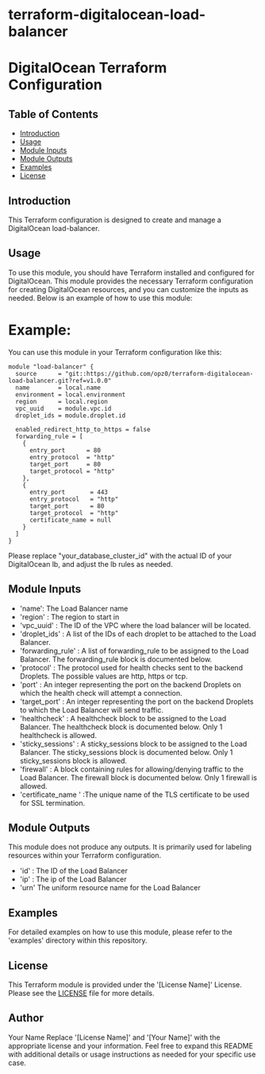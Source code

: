 # terraform-digitalocean-load-balancer
# DigitalOcean Terraform Configuration

## Table of Contents

- [Introduction](#introduction)
- [Usage](#usage)
- [Module Inputs](#module-inputs)
- [Module Outputs](#module-outputs)
- [Examples](#examples)
- [License](#license)

## Introduction
This Terraform configuration is designed to create and manage a DigitalOcean load-balancer.

## Usage
To use this module, you should have Terraform installed and configured for DigitalOcean. This module provides the necessary Terraform configuration for creating DigitalOcean resources, and you can customize the inputs as needed. Below is an example of how to use this module:

#  Example:
You can use this module in your Terraform configuration like this:

```hcl
module "load-balancer" {
  source      = "git::https://github.com/opz0/terraform-digitalocean-load-balancer.git?ref=v1.0.0"
  name        = local.name
  environment = local.environment
  region      = local.region
  vpc_uuid    = module.vpc.id
  droplet_ids = module.droplet.id

  enabled_redirect_http_to_https = false
  forwarding_rule = [
    {
      entry_port      = 80
      entry_protocol  = "http"
      target_port     = 80
      target_protocol = "http"
    },
    {
      entry_port       = 443
      entry_protocol   = "http"
      target_port      = 80
      target_protocol  = "http"
      certificate_name = null
    }
  ]
}
```
Please replace "your_database_cluster_id" with the actual ID of your DigitalOcean  lb, and adjust the lb rules as needed.


## Module Inputs

- 'name': The Load Balancer name
- 'region' :  The region to start in
- 'vpc_uuid' : The ID of the VPC where the load balancer will be located.
- 'droplet_ids' : A list of the IDs of each droplet to be attached to the Load Balancer.
- 'forwarding_rule' :  A list of forwarding_rule to be assigned to the Load Balancer. The forwarding_rule block is documented below.
- 'protocol' : The protocol used for health checks sent to the backend Droplets. The possible values are http, https or tcp.
- 'port' : An integer representing the port on the backend Droplets on which the health check will attempt a connection.
- 'target_port' :  An integer representing the port on the backend Droplets to which the Load Balancer will send traffic.
- 'healthcheck' : A healthcheck block to be assigned to the Load Balancer. The healthcheck block is documented below. Only 1 healthcheck is allowed.
- 'sticky_sessions' : A sticky_sessions block to be assigned to the Load Balancer. The sticky_sessions block is documented below. Only 1 sticky_sessions block is allowed.
- 'firewall' : A block containing rules for allowing/denying traffic to the Load Balancer. The firewall block is documented below. Only 1 firewall is allowed.
- 'certificate_name ' :The unique name of the TLS certificate to be used for SSL termination.

## Module Outputs

This module does not produce any outputs. It is primarily used for labeling resources within your Terraform configuration.

- 'id' : The ID of the Load Balancer
- 'ip' : The ip of the Load Balancer
- 'urn'   The uniform resource name for the Load Balancer


## Examples
For detailed examples on how to use this module, please refer to the 'examples' directory within this repository.

## License
This Terraform module is provided under the '[License Name]' License. Please see the [LICENSE](https://github.com/opz0/terraform-digitalocean-lb/blob/master/LICENSE) file for more details.

## Author
Your Name
Replace '[License Name]' and '[Your Name]' with the appropriate license and your information. Feel free to expand this README with additional details or usage instructions as needed for your specific use case.
